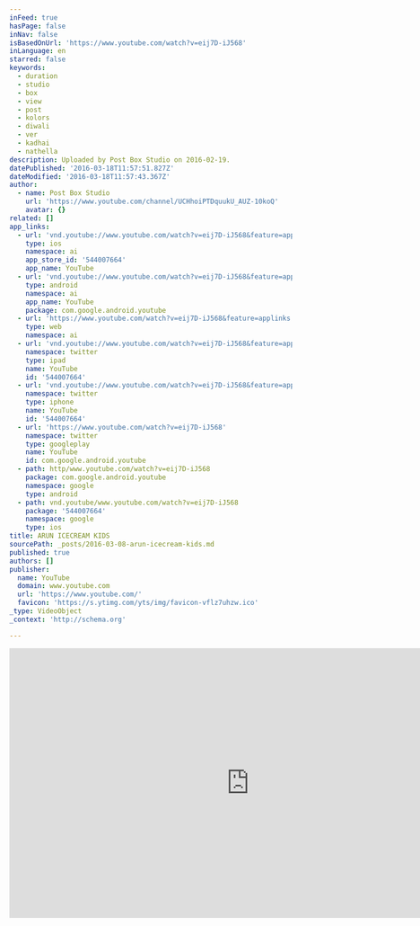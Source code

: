 ```yaml
---
inFeed: true
hasPage: false
inNav: false
isBasedOnUrl: 'https://www.youtube.com/watch?v=eij7D-iJ568'
inLanguage: en
starred: false
keywords:
  - duration
  - studio
  - box
  - view
  - post
  - kolors
  - diwali
  - ver
  - kadhai
  - nathella
description: Uploaded by Post Box Studio on 2016-02-19.
datePublished: '2016-03-18T11:57:51.827Z'
dateModified: '2016-03-18T11:57:43.367Z'
author:
  - name: Post Box Studio
    url: 'https://www.youtube.com/channel/UCHhoiPTDquukU_AUZ-10koQ'
    avatar: {}
related: []
app_links:
  - url: 'vnd.youtube://www.youtube.com/watch?v=eij7D-iJ568&feature=applinks'
    type: ios
    namespace: ai
    app_store_id: '544007664'
    app_name: YouTube
  - url: 'vnd.youtube://www.youtube.com/watch?v=eij7D-iJ568&feature=applinks'
    type: android
    namespace: ai
    app_name: YouTube
    package: com.google.android.youtube
  - url: 'https://www.youtube.com/watch?v=eij7D-iJ568&feature=applinks'
    type: web
    namespace: ai
  - url: 'vnd.youtube://www.youtube.com/watch?v=eij7D-iJ568&feature=applinks'
    namespace: twitter
    type: ipad
    name: YouTube
    id: '544007664'
  - url: 'vnd.youtube://www.youtube.com/watch?v=eij7D-iJ568&feature=applinks'
    namespace: twitter
    type: iphone
    name: YouTube
    id: '544007664'
  - url: 'https://www.youtube.com/watch?v=eij7D-iJ568'
    namespace: twitter
    type: googleplay
    name: YouTube
    id: com.google.android.youtube
  - path: http/www.youtube.com/watch?v=eij7D-iJ568
    package: com.google.android.youtube
    namespace: google
    type: android
  - path: vnd.youtube/www.youtube.com/watch?v=eij7D-iJ568
    package: '544007664'
    namespace: google
    type: ios
title: ARUN ICECREAM KIDS
sourcePath: _posts/2016-03-08-arun-icecream-kids.md
published: true
authors: []
publisher:
  name: YouTube
  domain: www.youtube.com
  url: 'https://www.youtube.com/'
  favicon: 'https://s.ytimg.com/yts/img/favicon-vflz7uhzw.ico'
_type: VideoObject
_context: 'http://schema.org'

---
```

<iframe src="https://cdn.embedly.com/widgets/media.html?src=https%3A%2F%2Fwww.youtube.com%2Fembed%2Feij7D-iJ568%3Ffeature%3Doembed&amp;url=https%3A%2F%2Fwww.youtube.com%2Fwatch%3Fv%3Deij7D-iJ568&amp;image=https%3A%2F%2Fi.ytimg.com%2Fvi%2Feij7D-iJ568%2Fhqdefault.jpg&amp;key=b7d04c9b404c499eba89ee7072e1c4f7&amp;type=text%2Fhtml&amp;schema=youtube" width="854" height="480" scrolling="no" frameborder="0" allowfullscreen="allowfullscreen" style=""></iframe>
